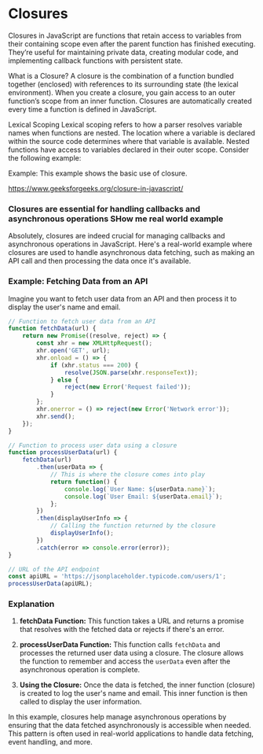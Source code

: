 # Closures

Closures in JavaScript are functions that retain access to variables from their containing scope even after the parent function has finished executing. They’re useful for maintaining private data, creating modular code, and implementing callback functions with persistent state.

What is a Closure?
A closure is the combination of a function bundled together (enclosed) with references to its surrounding state (the lexical environment). When you create a closure, you gain access to an outer function’s scope from an inner function. Closures are automatically created every time a function is defined in JavaScript.

Lexical Scoping
Lexical scoping refers to how a parser resolves variable names when functions are nested. The location where a variable is declared within the source code determines where that variable is available. Nested functions have access to variables declared in their outer scope. Consider the following example:

Example: This example shows the basic use of closure.

https://www.geeksforgeeks.org/closure-in-javascript/


### Closures are essential for handling callbacks and asynchronous operations SHow me real world example

Absolutely, closures are indeed crucial for managing callbacks and asynchronous operations in JavaScript. Here's a real-world example where closures are used to handle asynchronous data fetching, such as making an API call and then processing the data once it's available.

### Example: Fetching Data from an API

Imagine you want to fetch user data from an API and then process it to display the user's name and email.

```javascript
// Function to fetch user data from an API
function fetchData(url) {
    return new Promise((resolve, reject) => {
        const xhr = new XMLHttpRequest();
        xhr.open('GET', url);
        xhr.onload = () => {
            if (xhr.status === 200) {
                resolve(JSON.parse(xhr.responseText));
            } else {
                reject(new Error('Request failed'));
            }
        };
        xhr.onerror = () => reject(new Error('Network error'));
        xhr.send();
    });
}

// Function to process user data using a closure
function processUserData(url) {
    fetchData(url)
        .then(userData => {
            // This is where the closure comes into play
            return function() {
                console.log(`User Name: ${userData.name}`);
                console.log(`User Email: ${userData.email}`);
            };
        })
        .then(displayUserInfo => {
            // Calling the function returned by the closure
            displayUserInfo();
        })
        .catch(error => console.error(error));
}

// URL of the API endpoint
const apiURL = 'https://jsonplaceholder.typicode.com/users/1';
processUserData(apiURL);
```

### Explanation

1. **fetchData Function:** This function takes a URL and returns a promise that resolves with the fetched data or rejects if there's an error. 

2. **processUserData Function:** This function calls `fetchData` and processes the returned user data using a closure. The closure allows the function to remember and access the `userData` even after the asynchronous operation is complete.

3. **Using the Closure:** Once the data is fetched, the inner function (closure) is created to log the user's name and email. This inner function is then called to display the user information.

In this example, closures help manage asynchronous operations by ensuring that the data fetched asynchronously is accessible when needed. This pattern is often used in real-world applications to handle data fetching, event handling, and more.



